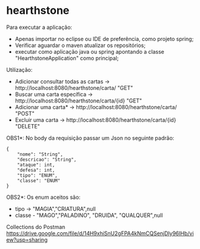 # hearthstone

Para executar a aplicação:
- Apenas importar no eclipse ou IDE de preferência, como projeto spring;
- Verificar aguardar o maven atualizar os repositórios;
- executar como aplicação java ou spring apontando a classe "HearthstoneApplication" como principal;

Utilização: 
- Adicionar consultar todas as cartas -> http://localhost:8080/hearthstone/carta/ "GET"
- Buscar uma carta específica -> http://localhost:8080/hearthstone/carta/{id} "GET"
- Adicionar uma carta* -> http://localhost:8080/hearthstone/carta/ "POST"
- Excluir uma carta -> http://localhost:8080/hearthstone/carta/{id} "DELETE"

OBS1*: No body da requisição passar um Json no seguinte padrão:
```
{
    "nome": "String",
    "descricao": "String",
    "ataque": int,
    "defesa": int,
    "tipo": "ENUM",
    "classe": "ENUM"
}
```
OBS2*: Os enum aceitos são:
- tipo -> "MAGIA","CRIATURA",null
- classe - "MAGO","PALADINO", "DRUIDA", "QUALQUER",null

Collections do Postman
https://drive.google.com/file/d/14H9xhiSnU2gFPA4kNmCQSenjDly96IHb/view?usp=sharing
